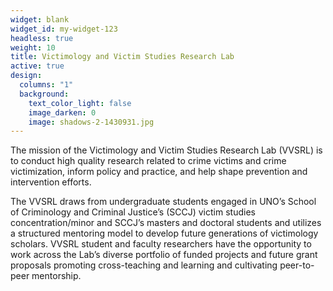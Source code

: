 ```yaml
---
widget: blank
widget_id: my-widget-123
headless: true
weight: 10
title: Victimology and Victim Studies Research Lab
active: true
design:
  columns: "1"
  background:
    text_color_light: false
    image_darken: 0
    image: shadows-2-1430931.jpg
---
```

<!--StartFragment-->

The mission of the Victimology and Victim Studies Research Lab (VVSRL) is to conduct high quality research related to crime victims and crime victimization, inform policy and practice, and help shape prevention and intervention efforts.

The VVSRL draws from undergraduate students engaged in UNO’s School of Criminology and Criminal Justice’s (SCCJ) victim studies concentration/minor and SCCJ’s masters and doctoral students and utilizes a structured mentoring model to develop future generations of victimology scholars. VVSRL student and faculty researchers have the opportunity to work across the Lab’s diverse portfolio of funded projects and future grant proposals promoting cross-teaching and learning and cultivating peer-to-peer mentorship.

<!--EndFragment-->
